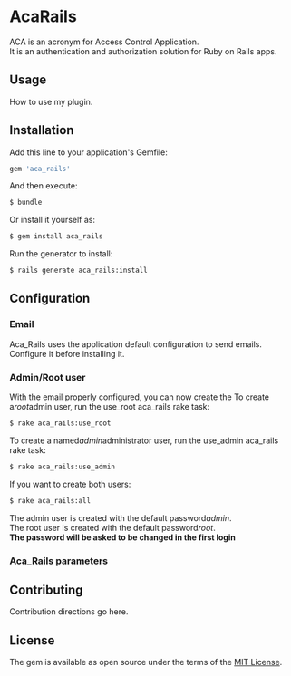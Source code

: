 # AcaRails
ACA is an acronym for Access Control Application.  
It is an authentication and authorization solution for Ruby on Rails apps.
 

## Usage
How to use my plugin.

## Installation
Add this line to your application's Gemfile:

```ruby
gem 'aca_rails'
```

And then execute:
```bash
$ bundle
```

Or install it yourself as:
```bash
$ gem install aca_rails
```

Run the generator to install:
```bash
$ rails generate aca_rails:install
```

## Configuration
### Email
Aca_Rails uses the application default configuration to send emails. Configure it before installing it.
### Admin/Root user
With the email properly configured, you can now create the 
To create a*root*admin user, run the use_root aca_rails rake task:
```bash
$ rake aca_rails:use_root
```
To create a named*admin*administrator user, run the use_admin aca_rails rake task:
```bash
$ rake aca_rails:use_admin
```
If you want to create both users:
```bash
$ rake aca_rails:all
```
The admin user is created with the default password*admin*.  
The root user is created with the default password*root*.  
**The password will be asked to be changed in the first login**  

### Aca_Rails parameters

## Contributing
Contribution directions go here.

## License
The gem is available as open source under the terms of the [MIT License](http://opensource.org/licenses/MIT).
